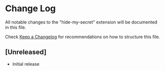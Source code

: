 # Change Log

All notable changes to the "hide-my-secret" extension will be documented in this file.

Check [Keep a Changelog](http://keepachangelog.com/) for recommendations on how to structure this file.

## [Unreleased]

- Initial release